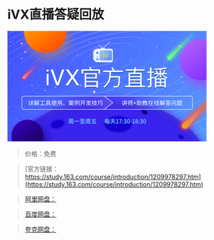 # iVX直播答疑回放

![img](../../../assets/study163/free/97c4dec7d2cb4ff1a40fab1b1dc4e54a.png)

> 价格：免费

> [官方链接：https://study.163.com/course/introduction/1209978297.htm](https://study.163.com/course/introduction/1209978297.htm)

> [阿里网盘：]()

> [百度网盘：]()

> [夸克网盘：]()
